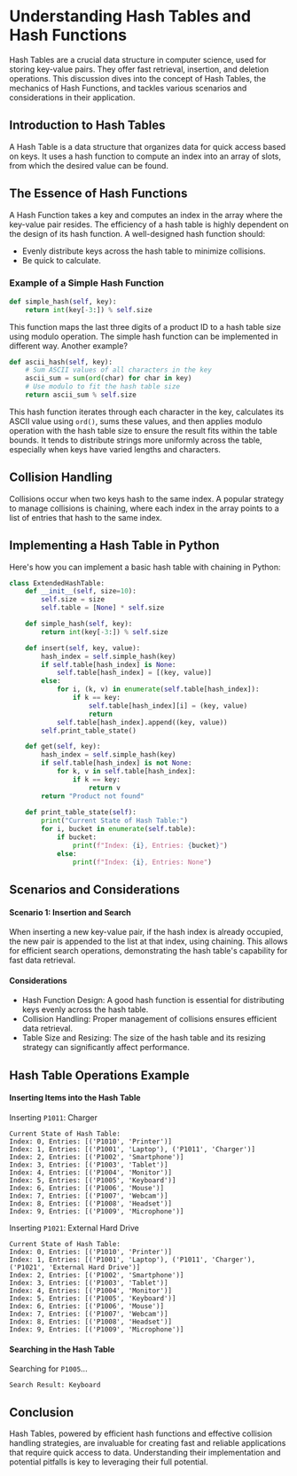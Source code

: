 # Understanding Hash Tables and Hash Functions

Hash Tables are a crucial data structure in computer science, used for storing key-value pairs. They offer fast retrieval, insertion, and deletion operations. This discussion dives into the concept of Hash Tables, the mechanics of Hash Functions, and tackles various scenarios and considerations in their application.

## Introduction to Hash Tables

A Hash Table is a data structure that organizes data for quick access based on keys. It uses a hash function to compute an index into an array of slots, from which the desired value can be found.

## The Essence of Hash Functions

A Hash Function takes a key and computes an index in the array where the key-value pair resides. The efficiency of a hash table is highly dependent on the design of its hash function. A well-designed hash function should:
- Evenly distribute keys across the hash table to minimize collisions.
- Be quick to calculate.

### Example of a Simple Hash Function

```python
def simple_hash(self, key):
    return int(key[-3:]) % self.size
```
This function maps the last three digits of a product ID to a hash table size using modulo operation. The simple hash function can be implemented in different way. Another example?

```python
def ascii_hash(self, key):
    # Sum ASCII values of all characters in the key
    ascii_sum = sum(ord(char) for char in key)
    # Use modulo to fit the hash table size
    return ascii_sum % self.size
```
This hash function iterates through each character in the key, calculates its ASCII value using `ord()`, sums these values, and then applies modulo operation with the hash table size to ensure the result fits within the table bounds. It tends to distribute strings more uniformly across the table, especially when keys have varied lengths and characters.




## Collision Handling
Collisions occur when two keys hash to the same index. A popular strategy to manage collisions is chaining, where each index in the array points to a list of entries that hash to the same index.

## Implementing a Hash Table in Python
Here's how you can implement a basic hash table with chaining in Python:
```python
class ExtendedHashTable:
    def __init__(self, size=10):
        self.size = size
        self.table = [None] * self.size

    def simple_hash(self, key):
        return int(key[-3:]) % self.size

    def insert(self, key, value):
        hash_index = self.simple_hash(key)
        if self.table[hash_index] is None:
            self.table[hash_index] = [(key, value)]
        else:
            for i, (k, v) in enumerate(self.table[hash_index]):
                if k == key:
                    self.table[hash_index][i] = (key, value)
                    return
            self.table[hash_index].append((key, value))
        self.print_table_state()

    def get(self, key):
        hash_index = self.simple_hash(key)
        if self.table[hash_index] is not None:
            for k, v in self.table[hash_index]:
                if k == key:
                    return v
        return "Product not found"
    
    def print_table_state(self):
        print("Current State of Hash Table:")
        for i, bucket in enumerate(self.table):
            if bucket:
                print(f"Index: {i}, Entries: {bucket}")
            else:
                print(f"Index: {i}, Entries: None")
```
## Scenarios and Considerations
#### Scenario 1: Insertion and Search
When inserting a new key-value pair, if the hash index is already occupied, the new pair is appended to the list at that index, using chaining. This allows for efficient search operations, demonstrating the hash table's capability for fast data retrieval.

#### Considerations
-  Hash Function Design: A good hash function is essential for distributing keys evenly across the hash table.
-  Collision Handling: Proper management of collisions ensures efficient data retrieval.
-  Table Size and Resizing: The size of the hash table and its resizing strategy can significantly affect performance.

## Hash Table Operations Example
#### Inserting Items into the Hash Table
Inserting `P1011`: Charger
```
Current State of Hash Table:
Index: 0, Entries: [('P1010', 'Printer')]
Index: 1, Entries: [('P1001', 'Laptop'), ('P1011', 'Charger')]
Index: 2, Entries: [('P1002', 'Smartphone')]
Index: 3, Entries: [('P1003', 'Tablet')]
Index: 4, Entries: [('P1004', 'Monitor')]
Index: 5, Entries: [('P1005', 'Keyboard')]
Index: 6, Entries: [('P1006', 'Mouse')]
Index: 7, Entries: [('P1007', 'Webcam')]
Index: 8, Entries: [('P1008', 'Headset')]
Index: 9, Entries: [('P1009', 'Microphone')]
```
Inserting `P1021`: External Hard Drive
```
Current State of Hash Table:
Index: 0, Entries: [('P1010', 'Printer')]
Index: 1, Entries: [('P1001', 'Laptop'), ('P1011', 'Charger'), ('P1021', 'External Hard Drive')]
Index: 2, Entries: [('P1002', 'Smartphone')]
Index: 3, Entries: [('P1003', 'Tablet')]
Index: 4, Entries: [('P1004', 'Monitor')]
Index: 5, Entries: [('P1005', 'Keyboard')]
Index: 6, Entries: [('P1006', 'Mouse')]
Index: 7, Entries: [('P1007', 'Webcam')]
Index: 8, Entries: [('P1008', 'Headset')]
Index: 9, Entries: [('P1009', 'Microphone')]
```
#### Searching in the Hash Table
Searching for `P1005`...
```
Search Result: Keyboard
```

## Conclusion
Hash Tables, powered by efficient hash functions and effective collision handling strategies, are invaluable for creating fast and reliable applications that require quick access to data. Understanding their implementation and potential pitfalls is key to leveraging their full potential.
